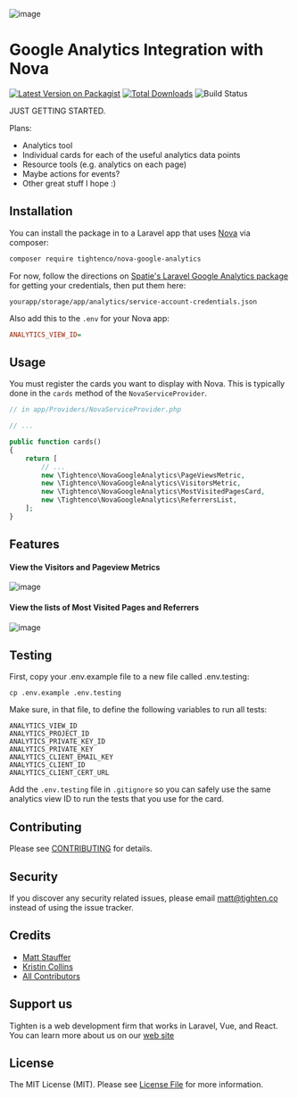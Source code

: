 ![image](https://repository-images.githubusercontent.com/145988439/fe2db000-7296-11eb-85c9-0c4d22f99125)

# Google Analytics Integration with Nova

[![Latest Version on Packagist](https://img.shields.io/packagist/v/tightenco/nova-google-analytics.svg?style=flat-square)](https://packagist.org/packages/tightenco/nova-google-analytics)
[![Total Downloads](https://img.shields.io/packagist/dt/tightenco/nova-google-analytics.svg?style=flat-square)](https://packagist.org/packages/tightenco/nova-google-analytics)
![Build Status](https://github.com/tighten/nova-google-analytics/actions/workflows/run-tests.yml/badge.svg)

JUST GETTING STARTED.

Plans:

- Analytics tool
- Individual cards for each of the useful analytics data points
- Resource tools (e.g. analytics on each page)
- Maybe actions for events?
- Other great stuff I hope :)

## Installation

You can install the package in to a Laravel app that uses [Nova](https://nova.laravel.com) via composer:

```bash
composer require tightenco/nova-google-analytics
```

For now, follow the directions on [Spatie's Laravel Google Analytics package](https://github.com/spatie/laravel-analytics) for getting your credentials, then put them here:

```
yourapp/storage/app/analytics/service-account-credentials.json
```

Also add this to the `.env` for your Nova app:

```ini
ANALYTICS_VIEW_ID=
```

## Usage
You must register the cards you want to display with Nova. This is typically done in the `cards` method of the `NovaServiceProvider`.

```php
// in app/Providers/NovaServiceProvider.php

// ...

public function cards()
{
    return [
        // ...
        new \Tightenco\NovaGoogleAnalytics\PageViewsMetric,
        new \Tightenco\NovaGoogleAnalytics\VisitorsMetric,
        new \Tightenco\NovaGoogleAnalytics\MostVisitedPagesCard,
        new \Tightenco\NovaGoogleAnalytics\ReferrersList,
    ];
}
```

## Features
#### View the Visitors and Pageview Metrics
![image](https://user-images.githubusercontent.com/7070136/114229277-982fe180-9945-11eb-9c4c-ca9bc1554fca.png)

#### View the lists of Most Visited Pages and Referrers
![image](https://user-images.githubusercontent.com/7070136/114229279-982fe180-9945-11eb-9ee9-e38215ce5eae.png)

## Testing
First, copy your .env.example file to a new file called .env.testing:
```
cp .env.example .env.testing
```
Make sure, in that file, to define the following variables to run all tests:

```
ANALYTICS_VIEW_ID
ANALYTICS_PROJECT_ID
ANALYTICS_PRIVATE_KEY_ID
ANALYTICS_PRIVATE_KEY
ANALYTICS_CLIENT_EMAIL_KEY
ANALYTICS_CLIENT_ID
ANALYTICS_CLIENT_CERT_URL
```

Add the `.env.testing` file in `.gitignore` so you can safely use the same analytics view ID to run the tests that you use for the card.

## Contributing

Please see [CONTRIBUTING](CONTRIBUTING.md) for details.

## Security

If you discover any security related issues, please email matt@tighten.co instead of using the issue tracker.

## Credits

- [Matt Stauffer](https://github.com/mattstauffer)
- [Kristin Collins](https://github.com/krievley)
- [All Contributors](https://github.com/tighten/nova-google-analytics/graphs/contributors)

## Support us

Tighten is a web development firm that works in Laravel, Vue, and React. You can learn more about us on our [web site](https://tighten.co/)

## License

The MIT License (MIT). Please see [License File](LICENSE.md) for more information.
